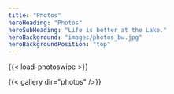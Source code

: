 ```yaml
---
title: "Photos"
heroHeading: "Photos"
heroSubHeading: "Life is better at the Lake."
heroBackground: "images/photos_bw.jpg"
heroBackgroundPosition: "top"
---
```


{{< load-photoswipe >}}

{{< gallery dir="photos" />}}
